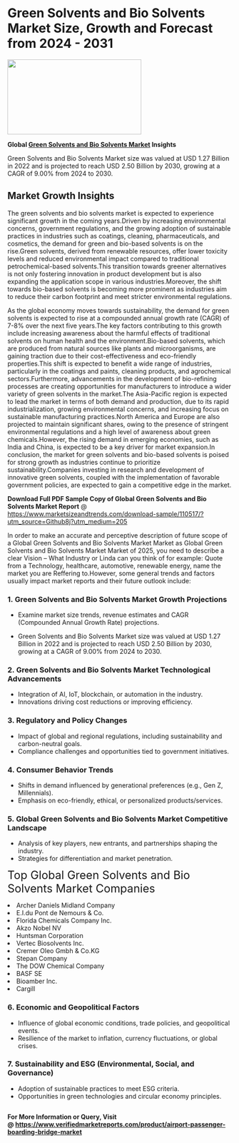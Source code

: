 <H1>Green Solvents and Bio Solvents Market Size, Growth and Forecast from 2024 - 2031</H1><img class="aligncenter size-medium wp-image-584254" src="https://thirdeyenews.in/wp-content/uploads/2024/09/Global-Market-Research-300x168.jpeg" alt="" width="300" height="168" /><p><strong>Global&nbsp;<a href="https://www.marketsizeandtrends.com/download-sample/110517/?utm_source=Github8j?utm_medium=205">Green Solvents and Bio Solvents Market</a> Insights</strong></p><p>Green Solvents and Bio Solvents Market size was valued at USD 1.27 Billion in 2022 and is projected to reach USD 2.50 Billion by 2030, growing at a CAGR of 9.00% from 2024 to 2030.</p><p><h2>Market Growth Insights</h2> <p>The green solvents and bio solvents market is expected to experience significant growth in the coming years.Driven by increasing environmental concerns, government regulations, and the growing adoption of sustainable practices in industries such as coatings, cleaning, pharmaceuticals, and cosmetics, the demand for green and bio-based solvents is on the rise.Green solvents, derived from renewable resources, offer lower toxicity levels and reduced environmental impact compared to traditional petrochemical-based solvents.This transition towards greener alternatives is not only fostering innovation in product development but is also expanding the application scope in various industries.Moreover, the shift towards bio-based solvents is becoming more prominent as industries aim to reduce their carbon footprint and meet stricter environmental regulations.</p> <p>As the global economy moves towards sustainability, the demand for green solvents is expected to rise at a compounded annual growth rate (CAGR) of 7-8% over the next five years.The key factors contributing to this growth include increasing awareness about the harmful effects of traditional solvents on human health and the environment.Bio-based solvents, which are produced from natural sources like plants and microorganisms, are gaining traction due to their cost-effectiveness and eco-friendly properties.This shift is expected to benefit a wide range of industries, particularly in the coatings and paints, cleaning products, and agrochemical sectors.Furthermore, advancements in the development of bio-refining processes are creating opportunities for manufacturers to introduce a wider variety of green solvents in the market.The Asia-Pacific region is expected to lead the market in terms of both demand and production, due to its rapid industrialization, growing environmental concerns, and increasing focus on sustainable manufacturing practices.North America and Europe are also projected to maintain significant shares, owing to the presence of stringent environmental regulations and a high level of awareness about green chemicals.However, the rising demand in emerging economies, such as India and China, is expected to be a key driver for market expansion.In conclusion, the market for green solvents and bio-based solvents is poised for strong growth as industries continue to prioritize sustainability.Companies investing in research and development of innovative green solvents, coupled with the implementation of favorable government policies, are expected to gain a competitive edge in the market.<p><span class=""><strong>Download Full PDF Sample Copy of Global Green Solvents and Bio Solvents Market Report</strong> @ <a href="https://www.marketsizeandtrends.com/download-sample/110517/?utm_source=Github8j?utm_medium=205" target="_blank">https://www.marketsizeandtrends.com/download-sample/110517/?utm_source=Github8j?utm_medium=205</a></span></p><p>In order to make an accurate and perceptive description of future scope of a Global&nbsp;Green Solvents and Bio Solvents Market Market as Global&nbsp;Green Solvents and Bio Solvents Market Market of 2025, you need to describe a clear Vision &ndash; What Industry or Linda can you think of for example: Quote from a Technology, healthcare, automotive, renewable energy, name the market you are Reffering to.However, some general trends and factors usually impact market reports and their future outlook include:</p><h3>1.&nbsp;<strong>Green Solvents and Bio Solvents Market Growth Projections</strong></h3><ul><li>Examine market size trends, revenue estimates and CAGR (Compounded Annual Growth Rate) projections.</li><li><p>Green Solvents and Bio Solvents Market size was valued at USD 1.27 Billion in 2022 and is projected to reach USD 2.50 Billion by 2030, growing at a CAGR of 9.00% from 2024 to 2030.</p></li></ul><h3>2.&nbsp;<strong>Green Solvents and Bio Solvents Market Technological Advancements</strong></h3><ul><li>Integration of AI, IoT, blockchain, or automation in the industry.</li><li>Innovations driving cost reductions or improving efficiency.</li></ul><h3>3.&nbsp;<strong>Regulatory and Policy Changes</strong></h3><ul><li>Impact of global and regional regulations, including sustainability and carbon-neutral goals.</li><li>Compliance challenges and opportunities tied to government initiatives.</li></ul><h3>4.&nbsp;<strong>Consumer Behavior Trends</strong></h3><ul><li>Shifts in demand influenced by generational preferences (e.g., Gen Z, Millennials).</li><li>Emphasis on eco-friendly, ethical, or personalized products/services.</li></ul><h3>5.&nbsp;<strong>Global Green Solvents and Bio Solvents Market Competitive Landscape</strong></h3><ul><li>Analysis of key players, new entrants, and partnerships shaping the industry.</li><li>Strategies for differentiation and market penetration.</li></ul><p data-pm-slice="1 1 []"><span style="color: inherit; font-family: inherit; font-size: 25px;">Top Global Green Solvents and Bio Solvents Market Companies</span></p><div class="" data-test-id=""><p><li>Archer Daniels Midland Company</li><li> E.I.du Pont de Nemours & Co.</li><li> Florida Chemicals Company Inc.</li><li> Akzo Nobel NV</li><li> Huntsman Corporation</li><li> Vertec Biosolvents Inc.</li><li> Cremer Oleo Gmbh & Co.KG</li><li> Stepan Company</li><li> The DOW Chemical Company</li><li> BASF SE</li><li> Bioamber Inc.</li><li> Cargill</li></p></div><h3>6.&nbsp;<strong>Economic and Geopolitical Factors</strong></h3><ul><li>Influence of global economic conditions, trade policies, and geopolitical events.</li><li>Resilience of the market to inflation, currency fluctuations, or global crises.</li></ul><h3>7.&nbsp;<strong>Sustainability and ESG (Environmental, Social, and Governance)</strong></h3><ul><li>Adoption of sustainable practices to meet ESG criteria.</li><li>Opportunities in green technologies and circular economy principles.</li></ul><h2><strong style="font-size: 14px;">For More Information or Query, Visit @&nbsp;</strong><a style="background-color: #ffffff; font-size: 14px;" href="https://www.marketsizeandtrends.com/report/green-solvents-and-bio-solvents-market/" target="_blank">https://www.verifiedmarketreports.com/product/airport-passenger-boarding-bridge-market</a></h2>
